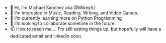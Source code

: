- 👋 Hi, I’m Michael Sanchez aka @MikeySz 
- 👀 I’m interested in Music, Reading, Writing, and Video Games.
- 🌱 I’m currently learning more on Python Programming
- 💞️ I’m looking to collaborate sometime in the future.
- 📫 How to reach me ... I'm still setting things up, but hopefully will have a dedicated email and linkedin soon.

<!---
MikeySz/MikeySz is a ✨ special ✨ repository because its `README.md` (this file) appears on your GitHub profile.
You can click the Preview link to take a look at your changes.
--->
